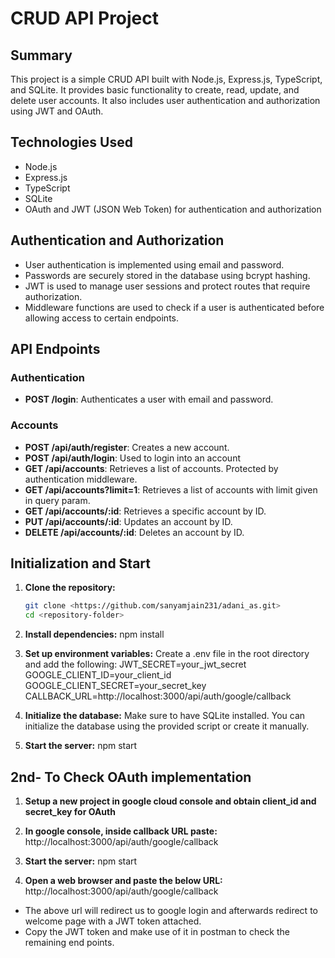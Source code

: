 # CRUD API Project

## Summary

This project is a simple CRUD API built with Node.js, Express.js, TypeScript, and SQLite. It provides basic functionality to create, read, update, and delete user accounts. It also includes user authentication and authorization using JWT and OAuth.

## Technologies Used

- Node.js
- Express.js
- TypeScript
- SQLite
- OAuth and JWT (JSON Web Token) for authentication and authorization

## Authentication and Authorization

- User authentication is implemented using email and password.
- Passwords are securely stored in the database using bcrypt hashing.
- JWT is used to manage user sessions and protect routes that require authorization.
- Middleware functions are used to check if a user is authenticated before allowing access to certain endpoints.

## API Endpoints

### Authentication

- **POST /login**: Authenticates a user with email and password.

### Accounts

- **POST /api/auth/register**: Creates a new account.
- **POST /api/auth/login**: Used to login into an account
- **GET /api/accounts**: Retrieves a list of accounts. Protected by authentication middleware.
- **GET /api/accounts?limit=1**: Retrieves a list of accounts with limit given in query param.
- **GET /api/accounts/:id**: Retrieves a specific account by ID.
- **PUT /api/accounts/:id**: Updates an account by ID.
- **DELETE /api/accounts/:id**: Deletes an account by ID.

## Initialization and Start

1. **Clone the repository:**

   ```bash
   git clone <https://github.com/sanyamjain231/adani_as.git>
   cd <repository-folder>

   ```

2. **Install dependencies:**
   npm install

3. **Set up environment variables:**
   Create a .env file in the root directory and add the following:
   JWT_SECRET=your_jwt_secret
   GOOGLE_CLIENT_ID=your_client_id
   GOOGLE_CLIENT_SECRET=your_secret_key
   CALLBACK_URL=http://localhost:3000/api/auth/google/callback

4. **Initialize the database:**
   Make sure to have SQLite installed. You can initialize the database using the provided script or create it manually.

5. **Start the server:**
   npm start

## 2nd- To Check OAuth implementation

1. **Setup a new project in google cloud console and obtain client_id and secret_key for OAuth**
2. **In google console, inside callback URL paste:**
   http://localhost:3000/api/auth/google/callback

3. **Start the server:**
   npm start
4. **Open a web browser and paste the below URL:**
   http://localhost:3000/api/auth/google/callback

- The above url will redirect us to google login and afterwards redirect to welcome page with a JWT token attached.
- Copy the JWT token and make use of it in postman to check the remaining end points.
